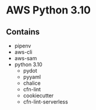 # AWS Python 3.10
## Contains
- pipenv
- aws-cli
- aws-sam
- python 3.10
    - pydot
    - pyyaml
    - chalice
    - cfn-lint
    - cookiecutter
    - cfn-lint-serverless
